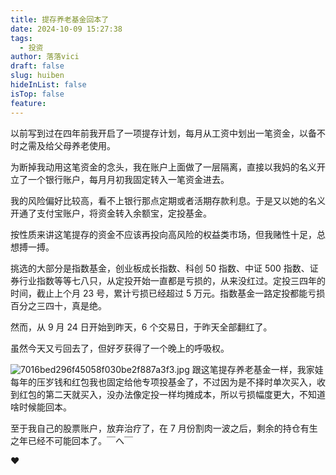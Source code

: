 ```yaml
---
title: 提存养老基金回本了
date: 2024-10-09 15:27:38
tags:
  - 投资
author: 落落vici
draft: false
slug: huiben
hideInList: false
isTop: false
feature:
---
```

以前写到过在四年前我开启了一项提存计划，每月从工资中划出一笔资金，以备不时之需及给父母养老使用。

为断掉我动用这笔资金的念头，我在账户上面做了一层隔离，直接以我妈的名义开立了一个银行账户，每月月初我固定转入一笔资金进去。

我的风险偏好比较高，看不上银行那点定期或者活期存款利息。于是又以她的名义开通了支付宝账户，将资金转入余额宝，定投基金。

按性质来讲这笔提存的资金不应该再投向高风险的权益类市场，但我赌性十足，总想搏一搏。

挑选的大部分是指数基金，创业板成长指数、科创 50 指数、中证 500 指数、证券行业指数等等七八只，从定投开始一直都是亏损的，从来没红过。定投三四年的时间，截止上个月 23 号，累计亏损已经超过 5 万元。指数基金一路定投都能亏损百分之三四十，真是绝。

然而，从 9 月 24 日开始到昨天，6 个交易日，于昨天全部翻红了。

虽然今天又亏回去了，但好歹获得了一个晚上的呼吸权。


![7016bed296f45058f030be2f887a3f3.jpg](https://img.hux.ink/image/2024/10/202410091601196.jpg)
跟这笔提存养老基金一样，我家娃每年的压岁钱和红包我也固定给他专项投基金了，不过因为是不择时单次买入，收到红包的第二天就买入，没办法像定投一样均摊成本，所以亏损幅度更大，不知道啥时候能回本。

至于我自己的股票账户，放弃治疗了，在 7 月份割肉一波之后，剩余的持仓有生之年已经不可能回本了。￣へ￣

❤